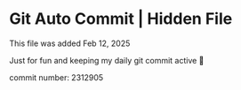 # Git Auto Commit | Hidden File

This file was added Feb 12, 2025

Just for fun and keeping my daily git commit active 🤪

commit number: 2312905
